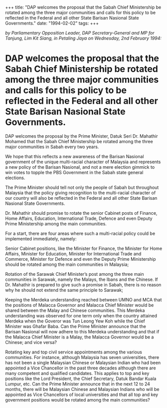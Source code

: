 +++ 
title: "DAP welcomes the proposal that the Sabah Chief Ministership be rotated among the three major communities and calls for this policy to be reflected in the Federal and all other State Barisan Nasional State Governments."
date: "1994-02-02"
tags:
+++

_by Parliamentary Opposition Leader, DAP Secretary-General and MP for Tanjung, Lim Kit Siang, in Petaling Jaya on Wednesday, 2nd February 1994:_

# DAP welcomes the proposal that the Sabah Chief Ministership be rotated among the three major communities and calls for this policy to be reflected in the Federal and all other State Barisan Nasional State Governments.

DAP welcomes the proposal by the Prime Minister, Datuk Seri Dr. Mahathir Mohamed that the Sabah Chief Ministership be rotated among the three major communities in Sabah every two years.</u>

We hope that this reflects a new awareness of the Barisan Nasional government of the unique multi-racial character of Malaysia and represents a new policy of the Barisan Nasional, and not a mere election gimmick to win votes to topple the PBS Government in the Sabah state general elections.

The Prime Minister should tell not only the people of Sabah but throughout Malaysia that the policy giving recognition to the multi-racial character of our country will also be reflected in the Federal and all other State Barisan Nasional State Governments.

Dr. Mahathir should promise to rotate the senior Cabinet posts of Finance, Home Affairs, Education, International Trade, Defence and even Deputy Prime Ministership among the main communities.

For a start, there are four areas where such a multi-racial policy could be implemented immediately, namely:

Senior Cabinet positions, like the Minister for Finance, the Minister for Home Affairs, Minister for Education, Minister for International Trade and Commerce, Minister for Defence and even the Deputy Prime Ministership should be rotated among the main communities in Malaysia;

Rotation of the Sarawak Chief Minister’s post among the three main communities in Sarawak, namely the Malays, the Ibans and the Chinese. If Dr. Mahathir is prepared to give such a promise in Sabah, there is no reason why he should not extend the same principle to Sarawak;

Keeping the Merdeka understanding reached between UMNO and MCA that the positions of Malacca Governor and Malacca Chief Minister would be shared between the Malay and Chinese communities. This Merdeka understanding was observed for one term only when the country attained Merdeka when the Goveror was Tun Leong Yew Koh while the Chief Minister was Ghafar Baba. Can the Prime Minister announce that the Barisan Nasional will now adhere to this Merdeka understanding and that if the Malacca Chief Minister is a Malay, the Malacca Governor would be a Chinese; and vice versa?

Rotating key and top civil service appointments among the various communities. For instance, although Malaysia has seven universities, there has not been a single Malaysian Chinese or Malaysian Indian who had been appointed a Vice Chancellor in the past three decades although there are many competent and qualified candidates. This applies to top and key positions like the Lord President, the Chief Secretary, Datuk Bandar Kuala Lumpur, etc. Can the Prime Minister announce that in the next 12 to 24 months, there will be Malaysian Chinese and Malaysian Indians who will be appointed as Vice Chancellors of local universities and that all top and key government positions would be rotated among the main communities?
 
